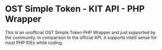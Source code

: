 # OST Simple Token - KIT API - PHP Wrapper

This is an unofficial OST Simple Token PHP Wrapper and just supported by the community. In comparison to the official API, it supports intelli sense for most PHP IDEs while coding.